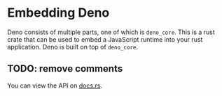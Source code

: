 # Embedding Deno

Deno consists of multiple parts, one of which is `deno_core`. This is a rust
crate that can be used to embed a JavaScript runtime into your rust application.
Deno is built on top of `deno_core`.

## TODO: remove comments
<!-- The Deno crate is hosted on [crates.io](https://crates.io/crates/deno_core). -->

You can view the API on [docs.rs](https://docs.rs/deno_core).

<!-- TODO(lucacasonato): better docs -->
